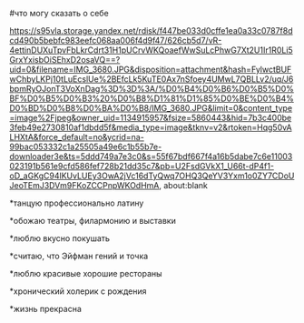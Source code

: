 #что могу сказать о себе

https://s95vla.storage.yandex.net/rdisk/f447be033d0cffe1ea0a33c0787f8dcd490b5bebfc983eefc068aa006f4d9f47/626cb5d7/vR-4ettinDUXuTpvFbLkrCdrt31H1pUCrvWKQoaefWwSuLcPhwG7Xt2U1Ir1R0Li5GrxYxisbOiSEhxD2osaVQ==?uid=0&filename=IMG_3680.JPG&disposition=attachment&hash=FylwctBUFwChbyLKPj10tLuEcslUe%2BEfcLk5KuTE0Ax7nSfoey4UMwL7QBLLv2/uq/J6bpmRyOJonT3VoXnDag%3D%3D%3A/%D0%B4%D0%B6%D0%B5%D0%BF%D0%B5%D0%B3%20%D0%B8%D1%81%D1%85%D0%BE%D0%B4%D0%BD%D0%B8%D0%BA%D0%B8/IMG_3680.JPG&limit=0&content_type=image%2Fjpeg&owner_uid=1134915957&fsize=5860443&hid=7b3c400be3feb49e2730810af1dbdd5f&media_type=image&tknv=v2&rtoken=Hqg50vALHXtA&force_default=no&ycrid=na-99bac053332c1a25505a49e6c1b55b7e-downloader3e&ts=5ddd749a7e3c0&s=55f67bdf667f4a16b5dabe7c6e11003023191b561e9cfd586fef728b21dd35c7&pb=U2FsdGVkX1_U66t-dP4f1-oD_aGKgC94lKUvLUEy3OwA2jVc16dTyQwq7OHQ3QeYV3Yxm1o0ZY7CDoUJeoTEmJ3DVm9FKoZCCPnpWKOdHmA, about:blank

*танцую профессионально латину

*обожаю театры, филармонию и выставки

*люблю вкусно покушать

*считаю, что Эйфман гений и точка

*люблю красивые хорошие рестораны

*хронический холерик с рождения

*жизнь прекрасна